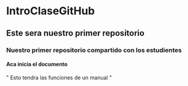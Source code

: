 # IntroClaseGitHub
## Este sera nuestro primer repositorio
### Nuestro primer repositorio compartido con los estudientes
#### Aca inicia el documento

" Esto tendra las funciones de un manual "
